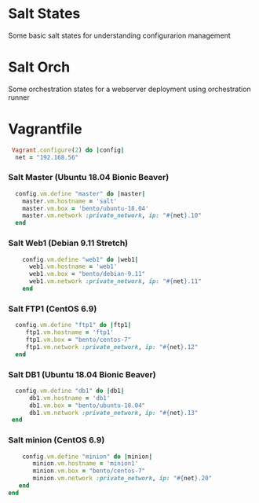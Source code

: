 # Salt States
Some basic salt states for understanding configurarion management

# Salt Orch
Some orchestration states for a webserver deployment using orchestration runner

# Vagrantfile
```ruby
 Vagrant.configure(2) do |config|
  net = "192.168.56"
```
### Salt Master (Ubuntu 18.04 Bionic Beaver)
```ruby
  config.vm.define "master" do |master|
    master.vm.hostname = 'salt'
    master.vm.box = 'bento/ubuntu-18.04'
    master.vm.network :private_network, ip: "#{net}.10"
  end
```
### Salt Web1 (Debian 9.11 Stretch)
```ruby 
    config.vm.define "web1" do |web1|
      web1.vm.hostname = 'web1'
      web1.vm.box = "bento/debian-9.11"
      web1.vm.network :private_network, ip: "#{net}.11"
    end
```
### Salt FTP1 (CentOS 6.9)
```ruby
  config.vm.define "ftp1" do |ftp1|
     ftp1.vm.hostname = 'ftp1'
     ftp1.vm.box = "bento/centos-7"
     ftp1.vm.network :private_network, ip: "#{net}.12"
  end
```
 ### Salt DB1 (Ubuntu 18.04 Bionic Beaver)
 ```ruby
   config.vm.define "db1" do |db1|
       db1.vm.hostname = 'db1'
       db1.vm.box = "bento/ubuntu-18.04"
       db1.vm.network :private_network, ip: "#{net}.13"
  end
```
 ### Salt minion (CentOS 6.9)
```ruby 
    config.vm.define "minion" do |minion|
       minion.vm.hostname = 'minion1'
       minion.vm.box = "bento/centos-7"
       minion.vm.network :private_network, ip: "#{net}.20"
   end
end
```
